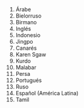 1. Árabe
2. Bielorruso
3. Birmano
4. Inglés
5. Indonesio
6. Jingpo
7. Canarés
8. Karen Sgaw
9. Kurdo
10. Malabar
11. Persa
12. Portugués
13. Ruso
14. Español (América Latina)
15. Tamil